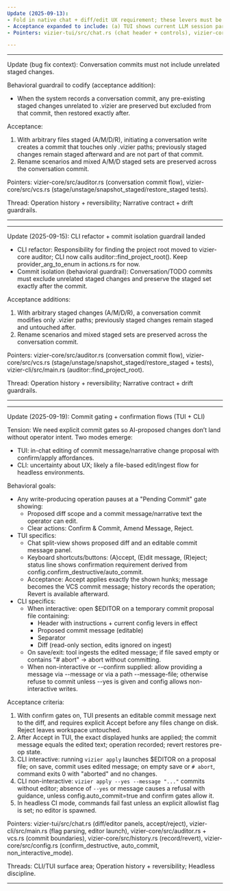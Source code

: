 ```yaml
---
Update (2025-09-13):
- Fold in native chat + diff/edit UX requirement; these levers must be visible/controllable from TUI chat panes as well as CLI flags.
- Acceptance expanded to include: (a) TUI shows current LLM session params in chat header; (b) From chat, user can toggle confirm_destructive and history_limit for the active session; (c) Reversions can be initiated from a diff view.
- Pointers: vizier-tui/src/chat.rs (chat header + controls), vizier-core/src/history.rs (API), vizier-core/src/config.rs (live session overrides).

---
```



---
Update (bug fix context): Conversation commits must not include unrelated staged changes.

Behavioral guardrail to codify (acceptance addition):
- When the system records a conversation commit, any pre-existing staged changes unrelated to .vizier are preserved but excluded from that commit, then restored exactly after.

Acceptance:
1) With arbitrary files staged (A/M/D/R), initiating a conversation write creates a commit that touches only .vizier paths; previously staged changes remain staged afterward and are not part of that commit.
2) Rename scenarios and mixed A/M/D staged sets are preserved across the conversation commit.

Pointers: vizier-core/src/auditor.rs (conversation commit flow), vizier-core/src/vcs.rs (stage/unstage/snapshot_staged/restore_staged tests).

Thread: Operation history + reversibility; Narrative contract + drift guardrails.


---


---
Update (2025-09-15): CLI refactor + commit isolation guardrail landed

- CLI refactor: Responsibility for finding the project root moved to vizier-core auditor; CLI now calls auditor::find_project_root(). Keep provider_arg_to_enum in actions.rs for now.
- Commit isolation (behavioral guardrail): Conversation/TODO commits must exclude unrelated staged changes and preserve the staged set exactly after the commit.

Acceptance additions:
1) With arbitrary staged changes (A/M/D/R), a conversation commit modifies only .vizier paths; previously staged changes remain staged and untouched after.
2) Rename scenarios and mixed staged sets are preserved across the conversation commit.

Pointers: vizier-core/src/auditor.rs (conversation commit flow), vizier-core/src/vcs.rs (stage/unstage/snapshot_staged/restore_staged + tests), vizier-cli/src/main.rs (auditor::find_project_root).

Thread: Operation history + reversibility; Narrative contract + drift guardrails.


---

---
Update (2025-09-19): Commit gating + confirmation flows (TUI + CLI)

Tension: We need explicit commit gates so AI-proposed changes don’t land without operator intent. Two modes emerge:
- TUI: in-chat editing of commit message/narrative change proposal with confirm/apply affordances.
- CLI: uncertainty about UX; likely a file-based edit/ingest flow for headless environments.

Behavioral goals:
- Any write-producing operation pauses at a "Pending Commit" gate showing:
  - Proposed diff scope and a commit message/narrative text the operator can edit.
  - Clear actions: Confirm & Commit, Amend Message, Reject.
- TUI specifics:
  - Chat split-view shows proposed diff and an editable commit message panel.
  - Keyboard shortcuts/buttons: (A)ccept, (E)dit message, (R)eject; status line shows confirmation requirement derived from config.confirm_destructive/auto_commit.
  - Acceptance: Accept applies exactly the shown hunks; message becomes the VCS commit message; history records the operation; Revert is available afterward.
- CLI specifics:
  - When interactive: open $EDITOR on a temporary commit proposal file containing:
    - Header with instructions + current config levers in effect
    - Proposed commit message (editable)
    - Separator
    - Diff (read-only section, edits ignored on ingest)
  - On save/exit: tool ingests the edited message; if file saved empty or contains "# abort" → abort without committing.
  - When non-interactive or --confirm supplied: allow providing a message via --message or via a path --message-file; otherwise refuse to commit unless --yes is given and config allows non-interactive writes.

Acceptance criteria:
1) With confirm gates on, TUI presents an editable commit message next to the diff, and requires explicit Accept before any files change on disk. Reject leaves workspace untouched.
2) After Accept in TUI, the exact displayed hunks are applied; the commit message equals the edited text; operation recorded; revert restores pre-op state.
3) CLI interactive: running `vizier apply` launches $EDITOR on a proposal file; on save, commit uses edited message; on empty save or `# abort`, command exits 0 with "aborted" and no changes.
4) CLI non-interactive: `vizier apply --yes --message "..."` commits without editor; absence of `--yes` or message causes a refusal with guidance, unless config.auto_commit=true and confirm gates allow it.
5) In headless CI mode, commands fail fast unless an explicit allowlist flag is set; no editor is spawned.

Pointers: vizier-tui/src/chat.rs (diff/editor panels, accept/reject), vizier-cli/src/main.rs (flag parsing, editor launch), vizier-core/src/auditor.rs + vcs.rs (commit boundaries), vizier-core/src/history.rs (record/revert), vizier-core/src/config.rs (confirm_destructive, auto_commit, non_interactive_mode).

Threads: CLI/TUI surface area; Operation history + reversibility; Headless discipline.


---

